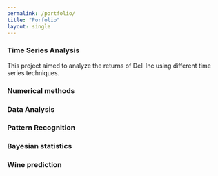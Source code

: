 ```yaml
---
permalink: /portfolio/
title: "Porfolio"
layout: single
---
```


### Time Series Analysis
This project aimed to analyze the returns of Dell Inc using different time series techniques.

### Numerical methods


### Data Analysis


### Pattern Recognition


### Bayesian statistics


### Wine prediction
